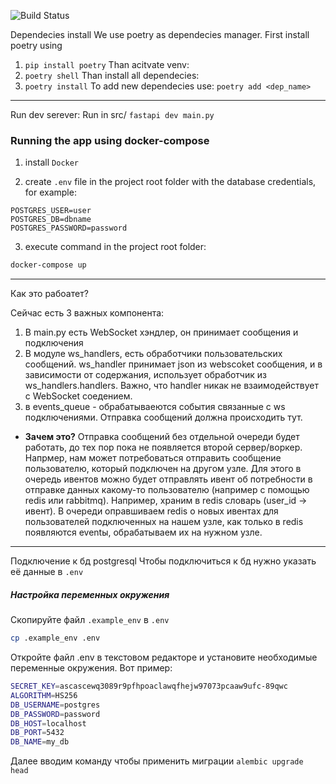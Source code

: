 ![Build Status](https://github.com/EgorDikanskiy/Sparq/actions/workflows/python-package.yml/badge.svg)


Dependecies install
We use poetry as dependecies manager. First install poetry using
1. `pip install poetry`
Than acitvate venv:
2. `poetry shell`
Than install all dependecies:
3. `poetry install`
To add new dependecies use:
`poetry add <dep_name>`

---

Run dev serever:
Run in src/
`fastapi dev main.py`

### Running the app using docker-compose

1. install `Docker`

2. create `.env` file in the project root folder with the database credentials, for example:

```.env
POSTGRES_USER=user
POSTGRES_DB=dbname
POSTGRES_PASSWORD=password
```

3. execute command in the project root folder:

```bash
docker-compose up
```
---

Как это рабоатет?

Сейчас есть 3 важных компонента:
1. В main.py есть WebSocket хэндлер, он принимает сообщения и подключения
2. В модуле ws_handlers, есть обработчики пользовательских сообщений. ws_handler принимает json из webscoket сообщения, и в зависимости от содержания, использует обработчик из ws_handlers.handlers. Важно, что handler никак не взаимодействует с WebSocket соедением.
3. в events_queue - обрабатываеются события связанные с ws подключениями. Отправка сообщений должна происходить тут. 
 - **Зачем это?**
 Отправка сообщений без отдельной очереди будет работать, до тех пор пока не появляется второй сервер/воркер. Напрмер, нам может потребоваться отправить сообщение пользователю, который подключен на другом узле. Для этого в очередь ивентов можно будет отправлять ивент об потребности в отправке данных какому-то пользователю (например с помощью redis или rabbitmq). Например, храним в redis словарь (user_id -> ивент). В очереди оправшиваем redis о новых ивентах для пользователей подключенных на нашем узле, как только в redis появляются eventы, обрабатываем их на нужном узле. 

---

Подключение к бд postgresql
Чтобы подключиться к бд нужно указать её данные в `.env`
##### Настройка переменных окружения

Скопируйте файл `.example_env` в `.env`

```Bash
cp .example_env .env
```

Откройте файл .env в текстовом редакторе и установите необходимые переменные окружения. Вот пример:

```Bash
SECRET_KEY=ascascewq3089r9pfhpoaclawqfhejw97073pcaaw9ufc-89qwc
ALGORITHM=HS256
DB_USERNAME=postgres
DB_PASSWORD=password
DB_HOST=localhost
DB_PORT=5432
DB_NAME=my_db
```

Далее вводим команду чтобы применить миграции `alembic upgrade head`
